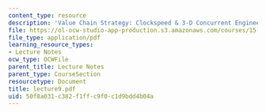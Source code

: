 ```yaml
---
content_type: resource
description: 'Value Chain Strategy: Clockspeed & 3-D Concurrent Engineering'
file: https://ol-ocw-studio-app-production.s3.amazonaws.com/courses/15-769-operations-strategy-spring-2003/50f8a031c382f1ffc9f0c1d9bdd4b04a_lecture9.pdf
file_type: application/pdf
learning_resource_types:
- Lecture Notes
ocw_type: OCWFile
parent_title: Lecture Notes
parent_type: CourseSection
resourcetype: Document
title: lecture9.pdf
uid: 50f8a031-c382-f1ff-c9f0-c1d9bdd4b04a
---
```

